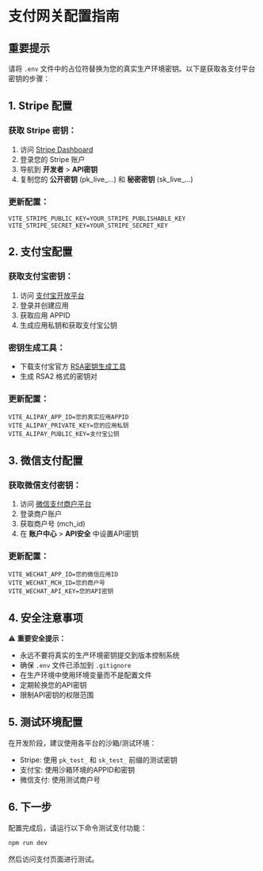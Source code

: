 # 支付网关配置指南

## 重要提示
请将 `.env` 文件中的占位符替换为您的真实生产环境密钥。以下是获取各支付平台密钥的步骤：

## 1. Stripe 配置

### 获取 Stripe 密钥：
1. 访问 [Stripe Dashboard](https://dashboard.stripe.com/)
2. 登录您的 Stripe 账户
3. 导航到 **开发者** > **API密钥**
4. 复制您的 **公开密钥** (pk_live_...) 和 **秘密密钥** (sk_live_...)

### 更新配置：
```env
VITE_STRIPE_PUBLIC_KEY=YOUR_STRIPE_PUBLISHABLE_KEY
VITE_STRIPE_SECRET_KEY=YOUR_STRIPE_SECRET_KEY
```

## 2. 支付宝配置

### 获取支付宝密钥：
1. 访问 [支付宝开放平台](https://open.alipay.com/)
2. 登录并创建应用
3. 获取应用 APPID
4. 生成应用私钥和获取支付宝公钥

### 密钥生成工具：
- 下载支付宝官方 [RSA密钥生成工具](https://opendocs.alipay.com/common/02kipl)
- 生成 RSA2 格式的密钥对

### 更新配置：
```env
VITE_ALIPAY_APP_ID=您的真实应用APPID
VITE_ALIPAY_PRIVATE_KEY=您的应用私钥
VITE_ALIPAY_PUBLIC_KEY=支付宝公钥
```

## 3. 微信支付配置

### 获取微信支付密钥：
1. 访问 [微信支付商户平台](https://pay.weixin.qq.com/)
2. 登录商户账户
3. 获取商户号 (mch_id)
4. 在 **账户中心** > **API安全** 中设置API密钥

### 更新配置：
```env
VITE_WECHAT_APP_ID=您的微信应用ID
VITE_WECHAT_MCH_ID=您的商户号
VITE_WECHAT_API_KEY=您的API密钥
```

## 4. 安全注意事项

⚠️ **重要安全提示：**
- 永远不要将真实的生产环境密钥提交到版本控制系统
- 确保 `.env` 文件已添加到 `.gitignore`
- 在生产环境中使用环境变量而不是配置文件
- 定期轮换您的API密钥
- 限制API密钥的权限范围

## 5. 测试环境配置

在开发阶段，建议使用各平台的沙箱/测试环境：
- Stripe: 使用 `pk_test_` 和 `sk_test_` 前缀的测试密钥
- 支付宝: 使用沙箱环境的APPID和密钥
- 微信支付: 使用测试商户号

## 6. 下一步
配置完成后，请运行以下命令测试支付功能：
```bash
npm run dev
```

然后访问支付页面进行测试。